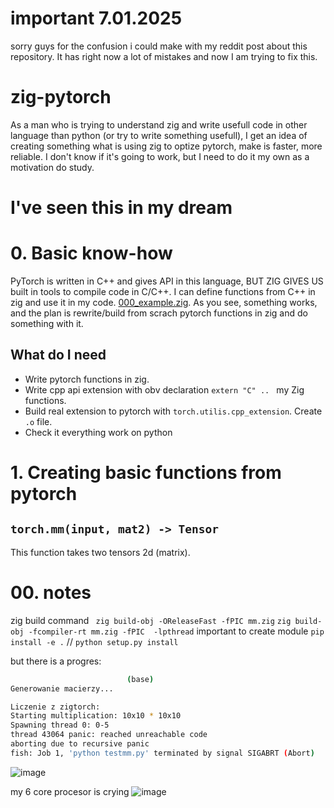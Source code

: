 # important 7.01.2025
sorry guys for the confusion i could make with my reddit post about this repository. It has right now a lot of mistakes and now I am trying to fix this. 

# zig-pytorch
As a man who is trying to understand zig and write usefull code in other language than python (or try to write something usefull), I get an idea of creating something what is using zig to optize pytorch, make is faster, more reliable. I don't know if it's going to work, but I need to do it my own as a motivation do study. 
# I've seen this in my dream
# 0. Basic know-how
PyTorch is written in C++ and gives API in this language, BUT ZIG GIVES US built in tools to compile code in C/C++. I can define functions from C++ in zig and use it in my code. [000_example.zig](mm.zig). As you see, something works, and the plan is  rewrite/build from scrach pytorch functions in zig and do something with it. 
## What do I need
- Write pytorch functions in zig.
- Write cpp api extension with obv declaration  `extern "C" .. ` my Zig functions.
- Build real extension to pytorch with `torch.utilis.cpp_extension`. Create `.o` file.
- Check it everything work on python 

# 1. Creating basic functions from pytorch
## `torch.mm(input, mat2) -> Tensor`
This function takes two tensors 2d (matrix).




# 00. notes

zig build command
` zig build-obj -OReleaseFast -fPIC mm.zig`
`zig build-obj -fcompiler-rt mm.zig -fPIC  -lpthread`
important to create module 
`pip install -e .` // `python setup.py install`





but there is a progres:
```bash
                          (base) 
Generowanie macierzy...

Liczenie z zigtorch:
Starting multiplication: 10x10 * 10x10
Spawning thread 0: 0-5
thread 43064 panic: reached unreachable code
aborting due to recursive panic
fish: Job 1, 'python testmm.py' terminated by signal SIGABRT (Abort)
```
![image](https://github.com/user-attachments/assets/c5803144-53ac-427b-bf94-8dd3bcd84fe9)

my 6 core procesor is crying 
![image](https://github.com/user-attachments/assets/e1fd7747-1a49-495b-aa31-a92af5dc1ee6)





